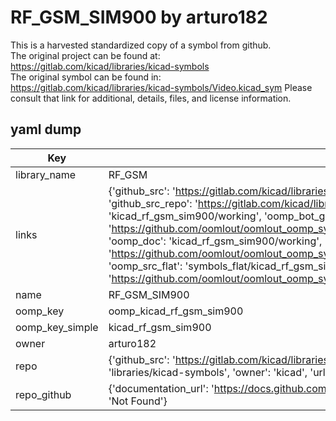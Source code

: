 # RF_GSM_SIM900 by arturo182  
This is a harvested standardized copy of a symbol from github.  
The original project can be found at:  
https://gitlab.com/kicad/libraries/kicad-symbols  
The original symbol can be found in:
https://gitlab.com/kicad/libraries/kicad-symbols/Video.kicad_sym
Please consult that link for additional, details, files, and license information.  
## yaml dump  
| Key | Value |  
| --- | --- |  
| library_name | RF_GSM |  
| links | {'github_src': 'https://gitlab.com/kicad/libraries/kicad-symbols/Video.kicad_sym', 'github_src_repo': 'https://gitlab.com/kicad/libraries/kicad-symbols', 'oomp_bot': 'kicad_rf_gsm_sim900/working', 'oomp_bot_github': 'https://github.com/oomlout/oomlout_oomp_symbol_bot/tree/main/kicad_rf_gsm_sim900/working', 'oomp_doc': 'kicad_rf_gsm_sim900/working', 'oomp_doc_github': 'https://github.com/oomlout/oomlout_oomp_symbol_doc/tree/main/kicad_rf_gsm_sim900/working', 'oomp_src_flat': 'symbols_flat/kicad_rf_gsm_sim900/working', 'oomp_src_flat_github': 'https://github.com/oomlout/oomlout_oomp_symbol_src/tree/main/kicad_rf_gsm_sim900/working'} |  
| name | RF_GSM_SIM900 |  
| oomp_key | oomp_kicad_rf_gsm_sim900 |  
| oomp_key_simple | kicad_rf_gsm_sim900 |  
| owner | arturo182 |  
| repo | {'github_src': 'https://gitlab.com/kicad/libraries/kicad-symbols/Video.kicad_sym', 'name': 'libraries/kicad-symbols', 'owner': 'kicad', 'url': 'https://gitlab.com/kicad/libraries/kicad-symbols'} |  
| repo_github | {'documentation_url': 'https://docs.github.com/rest/repos/repos#get-a-repository', 'message': 'Not Found'} |  

